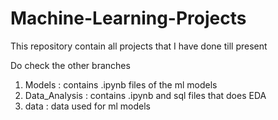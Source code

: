 # Machine-Learning-Projects
This repository contain all projects that I have done till present

Do check the other branches 
1. Models : contains .ipynb files of the ml models
2. Data_Analysis : contains .ipynb and sql files that does EDA
3. data : data used for ml models
